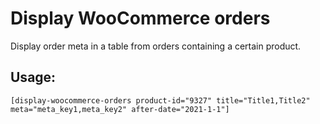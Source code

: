 # Display WooCommerce orders
Display order meta in a table from orders containing a certain product.

## Usage:
`[display-woocommerce-orders product-id="9327" title="Title1,Title2" meta="meta_key1,meta_key2" after-date="2021-1-1"]`